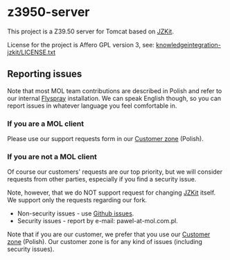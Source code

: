 z3950-server
========================

This project is a Z39.50 server for Tomcat based on [JZKit](http://www.k-int.com/jzkit).

License for the project is Affero GPL version 3, see: [knowledgeintegration-jzkit/LICENSE.txt](knowledgeintegration-jzkit/LICENSE.txt)

Reporting issues
----------------------------------
Note that most MOL team contributions are described in Polish and refer to our internal [Flyspray](http://www.flyspray.org/) installation. We can speak English though, so you can report issues in whatever language you feel comfortable in.

### If you are a MOL client ###
Please use our support requests form in our [Customer zone](http://www.mol.pl/?mol=strefa) (Polish).

### If you are not a MOL client ###
Of course our customers' requests are our top priority, but we will consider requests from other parties, especially if you find a security issue.

Note, however, that we do NOT support request for changing [JZKit](http://www.k-int.com/jzkit) itself. We support  only the requests regarding our fork.

* Non-security issues - use [Github issues](https://github.com/mol-pl/z3950-server/issues/).
* Security issues - report by e-mail: pawel-at-mol.com.pl.

Note that if you are our customer, we prefer that you use our [Customer zone](http://www.mol.pl/?mol=strefa) (Polish). Our customer zone is for any kind of issues (including security issues).
